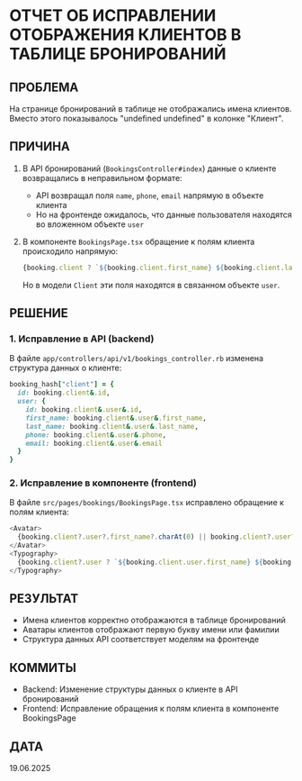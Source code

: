 # ОТЧЕТ ОБ ИСПРАВЛЕНИИ ОТОБРАЖЕНИЯ КЛИЕНТОВ В ТАБЛИЦЕ БРОНИРОВАНИЙ

## ПРОБЛЕМА

На странице бронирований в таблице не отображались имена клиентов. Вместо этого показывалось "undefined undefined" в колонке "Клиент".

## ПРИЧИНА

1. В API бронирований (`BookingsController#index`) данные о клиенте возвращались в неправильном формате:
   - API возвращал поля `name`, `phone`, `email` напрямую в объекте клиента
   - Но на фронтенде ожидалось, что данные пользователя находятся во вложенном объекте `user`

2. В компоненте `BookingsPage.tsx` обращение к полям клиента происходило напрямую:
   ```typescript
   {booking.client ? `${booking.client.first_name} ${booking.client.last_name}` : 'Неизвестный клиент'}
   ```
   Но в модели `Client` эти поля находятся в связанном объекте `user`.

## РЕШЕНИЕ

### 1. Исправление в API (backend)

В файле `app/controllers/api/v1/bookings_controller.rb` изменена структура данных о клиенте:

```ruby
booking_hash["client"] = {
  id: booking.client&.id,
  user: {
    id: booking.client&.user&.id,
    first_name: booking.client&.user&.first_name,
    last_name: booking.client&.user&.last_name,
    phone: booking.client&.user&.phone,
    email: booking.client&.user&.email
  }
}
```

### 2. Исправление в компоненте (frontend)

В файле `src/pages/bookings/BookingsPage.tsx` исправлено обращение к полям клиента:

```typescript
<Avatar>
  {booking.client?.user?.first_name?.charAt(0) || booking.client?.user?.last_name?.charAt(0) || '?'}
</Avatar>
<Typography>
  {booking.client?.user ? `${booking.client.user.first_name} ${booking.client.user.last_name}` : 'Неизвестный клиент'}
</Typography>
```

## РЕЗУЛЬТАТ

- Имена клиентов корректно отображаются в таблице бронирований
- Аватары клиентов отображают первую букву имени или фамилии
- Структура данных API соответствует моделям на фронтенде

## КОММИТЫ

- Backend: Изменение структуры данных о клиенте в API бронирований
- Frontend: Исправление обращения к полям клиента в компоненте BookingsPage

## ДАТА

19.06.2025 